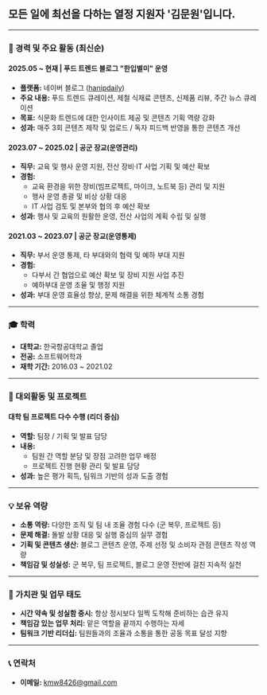 ## 모든 일에 최선을 다하는 열정 지원자 '김문원'입니다.
---

### 📅 경력 및 주요 활동 (최신순)

#### 2025.05 ~ 현재 | 푸드 트렌드 블로그 "한입별미" 운영
- **플랫폼:** 네이버 블로그 ([hanipdaily](https://blog.naver.com/hanipdaily))
- **주요 내용:** 푸드 트렌드 큐레이션, 제철 식재료 콘텐츠, 신제품 리뷰, 주간 뉴스 큐레이션
- **목표:** 식문화 트렌드에 대한 인사이트 제공 및 콘텐츠 기획 역량 강화
- **성과:** 매주 3회 콘텐츠 제작 및 업로드 / 독자 피드백 반영을 통한 콘텐츠 개선

#### 2023.07 ~ 2025.02 | 공군 장교(운영관리)
- **직무:** 교육 및 행사 운영 지원, 전산 장비·IT 사업 기획 및 예산 확보
- **경험:**
  - 교육 환경을 위한 장비(빔프로젝트, 마이크, 노트북 등) 관리 및 지원
  - 행사 운영 총괄 및 비상 상황 대응
  - IT 사업 검토 및 본부와 협의 후 예산 확보
- **성과:** 행사 및 교육의 원활한 운영, 전산 사업의 계획 수립 및 실행

#### 2021.03 ~ 2023.07 | 공군 장교(운영통제)
- **직무:** 부서 운영 통제, 타 부대와의 협력 및 예하 부대 지원
- **경험:**
  - 다부서 간 협업으로 예산 확보 및 장비 지원 사업 추진
  - 예하부대 운영 조율 및 행정 지원
- **성과:** 부대 운영 효율성 향상, 문제 해결을 위한 체계적 소통 경험

---

### 🎓 학력
- **대학교:** 한국항공대학교 졸업
- **전공:** 소프트웨어학과
- **재학 기간:** 2016.03 ~ 2021.02

---

### 📌 대외활동 및 프로젝트

#### 대학 팀 프로젝트 다수 수행 (리더 중심)
- **역할:** 팀장 / 기획 및 발표 담당
- **내용:**
  - 팀원 간 역할 분담 및 장점 고려한 업무 배정
  - 프로젝트 진행 현황 관리 및 발표 담당
- **성과:** 높은 평가 획득, 팀워크 기반의 성과 도출 경험

---

### 💡 보유 역량
- **소통 역량:** 다양한 조직 및 팀 내 조율 경험 다수 (군 복무, 프로젝트 등)
- **문제 해결:** 돌발 상황 대응 및 실행 중심의 실무 경험
- **기획 및 콘텐츠 생산:** 블로그 콘텐츠 운영, 주제 선정 및 소비자 관점 콘텐츠 작성 역량
- **책임감 및 성실성:** 군 복무, 팀 프로젝트, 블로그 운영 전반에 걸친 지속적 실천

---

### 🧭 가치관 및 업무 태도
- **시간 약속 및 성실함 중시:** 항상 정시보다 일찍 도착해 준비하는 습관 유지
- **책임감 있는 업무 처리:** 맡은 역할을 끝까지 수행하는 자세
- **팀워크 기반 리더십:** 팀원들과의 조율과 소통을 통한 공동 목표 달성 지향

---

### 📞 연락처
- **이메일:** kmw8426@gmail.com
